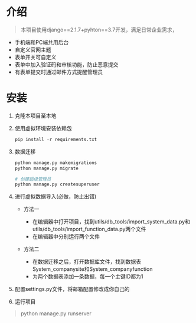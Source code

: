 # 介绍
> 本项目使用django==2.1.7+pyhton==3.7开发，满足日常企业需求，
- 手机端和PC端共用后台
- 自定义官网主题
- 表单开关可自定义
- 表单中加入验证码和审核功能，防止恶意提交
- 有表单提交时通过邮件方式提醒管理员

# 安装

1. 克隆本项目至本地
2. 使用虚拟环境安装依赖包
    ```python
    pip install -r requirements.txt
    ```
3. 数据迁移
    ```python
    python manage.py makemigrations
   python manage.py migrate
   
   # 创建超级管理员
   python manage.py createsuperuser
    ```
   
4. 进行虚拟数据导入(必做，防止出错)
    - 方法一
        - 在编辑器中打开项目，找到utils/db_tools/import_system_data.py和utils/db_tools/import_function_data.py两个文件
        - 在编辑器中分别运行两个文件
    
    - 方法二
        - 在数据迁移之后，打开数据库文件，找到数据表System_companysite和System_companyfunction
        - 为两个数据表添加一条数据，每一个主键ID都为1

5. 配置settings.py文件，将邮箱配置修改成你自己的
         
6. 运行项目
> python manage.py runserver